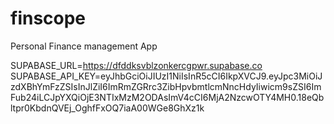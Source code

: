 # finscope
Personal Finance management App



SUPABASE_URL=https://dfddksvblzonkercgpwr.supabase.co
SUPABASE_API_KEY=eyJhbGciOiJIUzI1NiIsInR5cCI6IkpXVCJ9.eyJpc3MiOiJzdXBhYmFzZSIsInJlZiI6ImRmZGRrc3ZibHpvbmtlcmNncHdyIiwicm9sZSI6ImFub24iLCJpYXQiOjE3NTIxMzM2ODAsImV4cCI6MjA2NzcwOTY4MH0.18eQbltpr0KbdnQVEj_OghfFxOQ7iaA00WGe8GhXz1k
